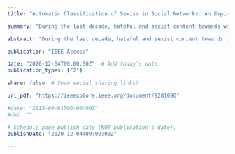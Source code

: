 ```yaml
---
title: "Automatic Classification of Sexism in Social Networks: An Empirical Study on Twitter Data"

summary: "During the last decade, hateful and sexist content towards women is being increasingly spread on social networks. The exposure to sexist speech has serious consequences to women's life and limits their freedom of speech. Previous studies have focused on identifying hatred or violence towards women. However, sexism is expressed in very different forms: it includes subtle stereotypes and attitudes that, although frequently unnoticed, are extremely harmful for both women and society. In this work, we propose a new task that aims to understand and analyze how sexism, from explicit hate or violence to subtle expressions, is expressed in online conversations. To this end, we have developed and released the first dataset of sexist expressions and attitudes in Twitter in Spanish (MeTwo) and investigate the feasibility of using machine learning techniques (both traditional and novel deep learning models) for automatically detecting different types of sexist behaviours. Our results show that sexism is frequently found in many forms in social networks, that it includes a wide range of behaviours, and that it is possible to detect them using deep learning approaches. We discuss the performance of automatic classification methods to deal with different types of sexism and the generalizability of our task to other subdomains, such as misogyny."  # Add a page description.

abstract: "During the last decade, hateful and sexist content towards women is being increasingly spread on social networks. The exposure to sexist speech has serious consequences to women's life and limits their freedom of speech. Previous studies have focused on identifying hatred or violence towards women. However, sexism is expressed in very different forms: it includes subtle stereotypes and attitudes that, although frequently unnoticed, are extremely harmful for both women and society. In this work, we propose a new task that aims to understand and analyze how sexism, from explicit hate or violence to subtle expressions, is expressed in online conversations. To this end, we have developed and released the first dataset of sexist expressions and attitudes in Twitter in Spanish (MeTwo) and investigate the feasibility of using machine learning techniques (both traditional and novel deep learning models) for automatically detecting different types of sexist behaviours. Our results show that sexism is frequently found in many forms in social networks, that it includes a wide range of behaviours, and that it is possible to detect them using deep learning approaches. We discuss the performance of automatic classification methods to deal with different types of sexism and the generalizability of our task to other subdomains, such as misogyny."  # Add a page description.

publication: "IEEE Access"

date: "2020-12-04T00:00:00Z"  # Add today's date.
publication_types: ["2"]

share: false  # Show social sharing links?

url_pdf: "https://ieeexplore.ieee.org/document/9281090"

#date: "2015-09-01T00:00:00Z"
#doi: ""

# Schedule page publish date (NOT publication's date).
publishDate: "2020-12-04T00:00:00Z"

---
```

